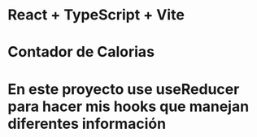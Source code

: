 # React + TypeScript + Vite

# Contador de Calorias

# En este proyecto use useReducer para hacer mis hooks que manejan diferentes información